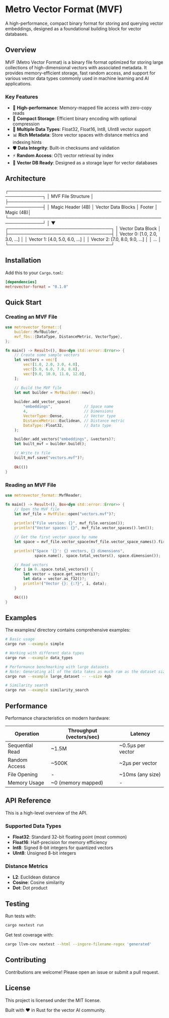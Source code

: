 # Metro Vector Format (MVF)

A high-performance, compact binary format for storing and querying vector embeddings, designed as a foundational building block for vector databases.

## Overview

MVF (Metro Vector Format) is a binary file format optimized for storing large collections of high-dimensional vectors with associated metadata.
It provides memory-efficient storage, fast random access, and support for various vector data types commonly used in machine learning and AI applications.

### Key Features

- 🚀 **High-performance**: Memory-mapped file access with zero-copy reads
- 💾 **Compact Storage**: Efficient binary encoding with optional compression
- 🔢 **Multiple Data Types**: Float32, Float16, Int8, UInt8 vector support
- 📊 **Rich Metadata**: Store vector spaces with distance metrics and indexing hints
- 🛡️ **Data Integrity**: Built-in checksums and validation
- ⚡ **Random Access**: O(1) vector retrieval by index
- 🧠 **Vector DB Ready**: Designed as a storage layer for vector databases

## Architecture

┌─────────────────────────────────────────────────────────────┐
│                    MVF File Structure                       │
├─────────────────────────────────────────────────────────────┤
│ Magic Header (4B) │ Vector Data Blocks │ Footer │ Magic (4B)│
└─────────────────────────────────────────────────────────────┘
                          │
                          ▼
            ┌─────────────────────────────────┐
            │     Vector Data Block           │
            ├─────────────────────────────────┤
            │ Vector 0: [1.0, 2.0, 3.0, ...]    │
            │ Vector 1: [4.0, 5.0, 6.0, ...]    │
            │ Vector 2: [7.0, 8.0, 9.0, ...]    │
            │          ...                    │
            └─────────────────────────────────┘

## Installation

Add this to your `Cargo.toml`:

```toml
[dependencies]
metrovector-format = "0.1.0"
```

## Quick Start

### Creating an MVF File

```rust
use metrovector_format::{
    builder::MvfBuilder,
    mvf_fbs::{DataType, DistanceMetric, VectorType},
};

fn main() -> Result<(), Box<dyn std::error::Error>> {
    // Create some sample vectors
    let vectors = vec![
        vec![1.0, 2.0, 3.0, 4.0],
        vec![5.0, 6.0, 7.0, 8.0],
        vec![9.0, 10.0, 11.0, 12.0],
    ];

    // Build the MVF file
    let mut builder = MvfBuilder::new();
    
    builder.add_vector_space(
        "embeddings",              // Space name
        4,                         // Dimensions
        VectorType::Dense,         // Vector type
        DistanceMetric::Euclidean, // Distance metric
        DataType::Float32,         // Data type
    );

    builder.add_vectors("embeddings", &vectors)?;
    let built_mvf = builder.build();

    // Write to file
    built_mvf.save("vectors.mvf")?;
    
    Ok(())
}
```

### Reading an MVF File

```rust
use metrovector_format::MvfReader;

fn main() -> Result<(), Box<dyn std::error::Error>> {
    // Open the MVF file
    let mvf_file = MvfFile::open("vectors.mvf")?;
    
    println!("File version: {}", mvf_file.version());
    println!("Vector spaces: {}", mvf_file.vector_spaces().len());

    // Get the first vector space by name
    let space = mvf_file.vector_space(mvf_file.vector_space_names().first().unwrap())?;

    println!("Space '{}': {} vectors, {} dimensions", 
             space.name(), space.total_vectors(), space.dimension());

    // Read vectors
    for i in 0..space.total_vectors() {
        let vector = space.get_vector(i)?;
        let data = vector.as_f32()?;
        println!("Vector {}: {:?}", i, data);
    }

    Ok(())
}
```

## Examples

The examples/ directory contains comprehensive examples:

```bash
# Basic usage
cargo run --example simple

# Working with different data types  
cargo run --example data_types

# Performance benchmarking with large datasets
# Note: Generating all of the data takes as much ram as the dataset size
cargo run --example large_dataset -- --size 4gb

# Similarity search
cargo run --example similarity_search
```

## Performance

Performance characteristics on modern hardware:

| Operation | Throughput (vectors/sec) | Latency |
| --------- | ------------------------ | ------- |
| Sequential Read | ~1.5M | ~0.5μs per vector |
| Random Access | ~500K | ~2μs per vector |
| File Opening | - | ~10ms (any size) |
| Memory Usage | ~0 (memory mapped) | - |

## API Reference

This is a high-level overview of the API.

### Supported Data Types

- **Float32**: Standard 32-bit floating point (most common)
- **Float16**: Half-precision for memory efficiency
- **Int8**: Signed 8-bit integers for quantized vectors
- **UInt8**: Unsigned 8-bit integers

### Distance Metrics

- **L2**: Euclidean distance
- **Cosine**: Cosine similarity
- **Dot**: Dot product


## Testing

Run tests with:

```bash
cargo nextest run
```

Get test coverage with:

```bash
cargo llvm-cov nextest --html --ingore-filename-regex 'generated'
```

## Contributing

Contributions are welcome! Please open an issue or submit a pull request.

## License

This project is licensed under the MIT license.

Built with ❤️ in Rust for the vector AI community.
